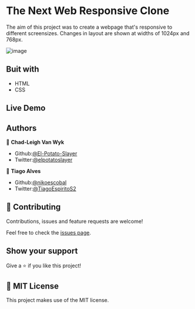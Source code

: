 # The Next Web Responsive Clone

The aim of this project was to create a webpage that's responsive to different screensizes. Changes in layout are shown at widths of 1024px and 768px.


![image](https://user-images.githubusercontent.com/43865875/87954806-2826b600-caad-11ea-83d6-2a1174775d48.png)


## Buit with
- HTML
- CSS

## Live Demo

## Authors

👤 **Chad-Leigh Van Wyk**

- Github:[@El-Potato-Slayer](https://github.com/El-Potato-Slayer)
- Twitter:[@elpotatoslayer](https://twitter.com/elpotatoslayer)

👤 **Tiago Alves**

- Github:[@nikoescobal](https://github.com/tiagoes)
- Twitter:[@TiagoEspiritoS2](https://twitter.com/TiagoEspiritoS2)

## 🤝 Contributing

Contributions, issues and feature requests are welcome!

Feel free to check the [issues page](issues/).

## Show your support

Give a ⭐️ if you like this project!

## 📝 MIT License

This project makes use of the MIT license.
